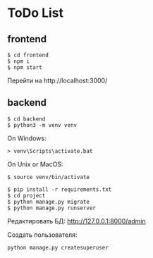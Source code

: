 # ToDo List
## frontend
```
$ cd frontend
$ npm i
$ npm start
```
Перейти на http://localhost:3000/

## backend
```
$ cd backend
$ python3 -m venv venv
```
On Windows:
```
> venv\Scripts\activate.bat
```
On Unix or MacOS:
```
$ source venv/bin/activate
```

```
$ pip install -r requirements.txt
$ cd project
$ python manage.py migrate
$ python manage.py runserver
```
Редактировать БД: http://127.0.0.1:8000/admin

Создать пользователя:
```
python manage.py createsuperuser
```